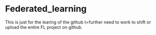 # Federated_learning
This is just for the learing of the github t=further need to work  to shift or upload the entire FL project on github.
